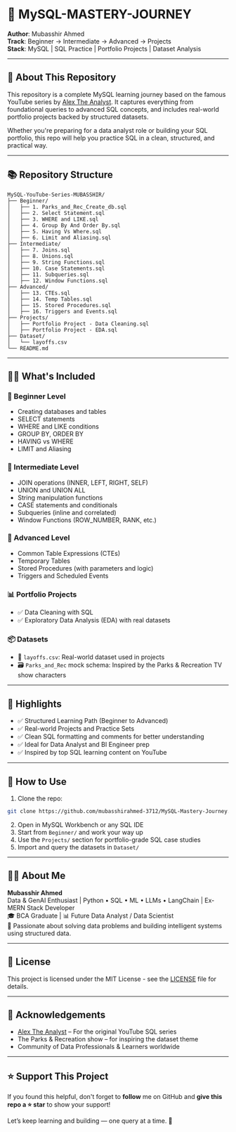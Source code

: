 # 📘 MySQL-MASTERY-JOURNEY

**Author**: Mubasshir Ahmed\
**Track**: Beginner → Intermediate → Advanced → Projects\
**Stack**: MySQL | SQL Practice | Portfolio Projects | Dataset Analysis

---

## 🚀 About This Repository

This repository is a complete MySQL learning journey based on the famous YouTube series by [Alex The Analyst](https://github.com/AlexTheAnalyst/MySQL-YouTube-Series). It captures everything from foundational queries to advanced SQL concepts, and includes real-world portfolio projects backed by structured datasets.

Whether you're preparing for a data analyst role or building your SQL portfolio, this repo will help you practice SQL in a clean, structured, and practical way.

---

## 📚 Repository Structure

```
MySQL-YouTube-Series-MUBASSHIR/
├── Beginner/
│   ├── 1. Parks_and_Rec_Create_db.sql
│   ├── 2. Select Statement.sql
│   ├── 3. WHERE and LIKE.sql
│   ├── 4. Group By And Order By.sql
│   ├── 5. Having Vs Where.sql
│   ├── 6. Limit and Aliasing.sql
├── Intermediate/
│   ├── 7. Joins.sql
│   ├── 8. Unions.sql
│   ├── 9. String Functions.sql
│   ├── 10. Case Statements.sql
│   ├── 11. Subqueries.sql
│   ├── 12. Window Functions.sql
├── Advanced/
│   ├── 13. CTEs.sql
│   ├── 14. Temp Tables.sql
│   ├── 15. Stored Procedures.sql
│   ├── 16. Triggers and Events.sql
├── Projects/
│   ├── Portfolio Project - Data Cleaning.sql
│   ├── Portfolio Project - EDA.sql
├── Dataset/
│   └── layoffs.csv
└── README.md
```

---

## 🧑‍💻 What's Included

### 🔰 Beginner Level

- Creating databases and tables
- SELECT statements
- WHERE and LIKE conditions
- GROUP BY, ORDER BY
- HAVING vs WHERE
- LIMIT and Aliasing

### 🧩 Intermediate Level

- JOIN operations (INNER, LEFT, RIGHT, SELF)
- UNION and UNION ALL
- String manipulation functions
- CASE statements and conditionals
- Subqueries (inline and correlated)
- Window Functions (ROW\_NUMBER, RANK, etc.)

### 🔧 Advanced Level

- Common Table Expressions (CTEs)
- Temporary Tables
- Stored Procedures (with parameters and logic)
- Triggers and Scheduled Events

### 📊 Portfolio Projects

- ✅ Data Cleaning with SQL
- ✅ Exploratory Data Analysis (EDA) with real datasets

### 📦 Datasets

- 📁 `layoffs.csv`: Real-world dataset used in projects
- 🗃️ `Parks_and_Rec` mock schema: Inspired by the Parks & Recreation TV show characters

---

## 🌟 Highlights

- ✅ Structured Learning Path (Beginner to Advanced)
- ✅ Real-world Projects and Practice Sets
- ✅ Clean SQL formatting and comments for better understanding
- ✅ Ideal for Data Analyst and BI Engineer prep
- ✅ Inspired by top SQL learning content on YouTube

---

## 🧠 How to Use

1. Clone the repo:

```bash
git clone https://github.com/mubasshirahmed-3712/MySQL-Mastery-Journey.git
```

2. Open in MySQL Workbench or any SQL IDE
3. Start from `Beginner/` and work your way up
4. Use the `Projects/` section for portfolio-grade SQL case studies
5. Import and query the datasets in `Dataset/`

---

## 👨‍💼 About Me

**Mubasshir Ahmed**\
Data & GenAI Enthusiast | Python • SQL • ML • LLMs • LangChain | Ex-MERN Stack Developer\
🎓 BCA Graduate | 📊 Future Data Analyst / Data Scientist\
📌 Passionate about solving data problems and building intelligent systems using structured data.

---

## 📜 License

This project is licensed under the MIT License - see the [LICENSE](LICENSE) file for details.

---

## 🙌 Acknowledgements

- [Alex The Analyst](https://www.youtube.com/c/AlexTheAnalyst) – For the original YouTube SQL series
- The Parks & Recreation show – for inspiring the dataset theme
- Community of Data Professionals & Learners worldwide

---

## ⭐ Support This Project

If you found this helpful, don't forget to **follow** me on GitHub and **give this repo a ⭐ star** to show your support!

Let’s keep learning and building — one query at a time. 🚀

